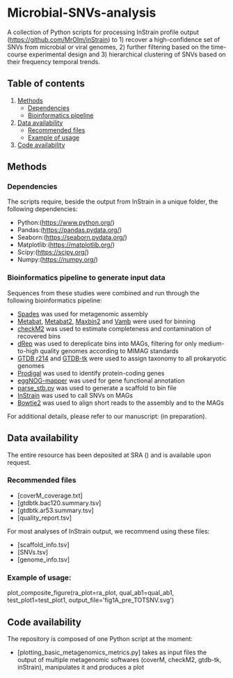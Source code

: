 # Microbial-SNVs-analysis

A collection of Python scripts for processing InStrain profile output (https://github.com/MrOlm/inStrain) to 1) recover a high-confidence set of SNVs from microbial or viral genomes, 2) further filtering based on the time-course experimental design and 3) hierarchical clustering of SNVs based on their frequency temporal trends. 

## Table of contents
1. [Methods](#methods)
   * [Dependencies](#Dependencies)
   * [Bioinformatics pipeline](#bioinformatics-pipeline)
2. [Data availability](#data-availability)
   * [Recommended files](#recommended-files)
   * [Example of usage](#Example-of-usage)
3. [Code availability](#code-availability)    

## Methods

### Dependencies

The scripts require, beside the output from InStrain in a unique folder, the following dependencies: 

- Python:(https://www.python.org/)
- Pandas:(https://pandas.pydata.org/)
- Seaborn:(https://seaborn.pydata.org/)
- Matplotlib:(https://matplotlib.org/)
- Scipy:(https://scipy.org/)
- Numpy:(https://numpy.org/)

### Bioinformatics pipeline to generate input data

Sequences from these studies were combined and run through the following bioinformatics pipeline:
- [Spades](https://github.com/ablab/spades) was used for metagenomic assembly
- [Metabat](https://bitbucket.org/berkeleylab/metabat/src/master/), [Metabat2](https://bitbucket.org/berkeleylab/metabat/src/master/), [Maxbin2](https://sourceforge.net/projects/maxbin2/) and [Vamb](https://github.com/RasmussenLab/vamb) were used for binning
- [checkM2](https://github.com/chklovski/CheckM2) was used to estimate completeness and contamination of recovered bins
- [dRep](https://github.com/MrOlm/drep) was used to dereplicate bins into MAGs, filtering for only medium-to-high quality genomes according to MIMAG standards
- [GTDB r214](https://gtdb.ecogenomic.org/) and [GTDB-tk](https://github.com/Ecogenomics/GTDBTk) were used to assign taxonomy to all prokaryotic genomes
- [Prodigal](https://github.com/hyattpd/Prodigal) was used to identify protein-coding genes
- [eggNOG-mapper](https://github.com/eggnogdb/eggnog-mapper) was used for gene functional annotation
- [parse_stb.py](https://github.com/MrOlm/drep/blob/master/helper_scripts/) was used to generate a scaffold to bin file
- [InStrain](https://github.com/MrOlm/inStrain) was used to call SNVs on MAGs
- [Bowtie2](https://github.com/BenLangmead/bowtie2) was used to align short reads to the assembly and to the MAGs

For additional details, please refer to our manuscript: (in preparation).

## Data availability

The entire resource has been deposited at SRA () and is  available upon request.

### Recommended files
- [coverM_coverage.txt]
- [gtdbtk.bac120.summary.tsv]
- [gtdbtk.ar53.summary.tsv]
- [quality_report.tsv]
  
For most analyses of InStrain output, we recommend using these files:
- [scaffold_info.tsv]
- [SNVs.tsv]
- [genome_info.tsv]

### Example of usage:

plot_composite_figure(ra_plot=ra_plot, qual_ab1=qual_ab1, test_plot1=test_plot1, output_file='fig1A_pre_TOTSNV.svg')

## Code availability
The repository is composed of one Python script at the moment:
- [plotting_basic_metagenomics_metrics.py] takes as input files the output of multiple metagenomic softwares (coverM, checkM2, gtdb-tk, inStrain), manipulates it and produces a plot
